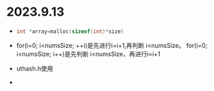 # 2023.9.13

+ ```c
  int *array=malloc(sizeof(int)*size)
  ```

+ for(i=0; i<numsSize; ++i)是先进行i=i+1,再判断 i<numsSize。
  for(i=0; i<numsSize; i++)是先判断 i<numsSize，再进行i=i+1

+ uthash.h使用

  

+ 